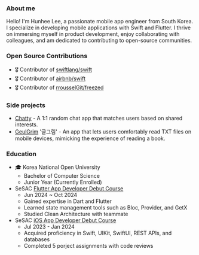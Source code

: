### About me
Hello! I'm Hunhee Lee, a passionate mobile app engineer from South Korea. I specialize in developing mobile applications with Swift and Flutter. I thrive on immersing myself in product development, enjoy collaborating with colleagues, and am dedicated to contributing to open-source communities.

### Open Source Contributions
- 🎖 Contributor of [swiftlang/swift](https://github.com/swiftlang/swift/pulls?q=author%3Ahunhee98)
- 🎖 Contributor of [airbnb/swift](https://github.com/airbnb/swift/pulls?q=author%3Ahunhee98)
- 🎖 Contributor of [rrousselGit/freezed](https://github.com/rrousselGit/freezed/pulls?q=is%3Apr+author%3Ahunhee98+is%3Aclosed+)

### Side projects
  - [Chatty](https://github.com/chatty-lab/Chatty-iOS-App) - A 1:1 random chat app that matches users based on shared interests.
  - [GeulGrim](https://github.com/hunhee98/GeulGeurim) '글그림' - An app that lets users comfortably read TXT files on mobile devices, mimicking the experience of reading a book.

### Education
- 🎓 Korea National Open University
  - Bachelor of Computer Science
  - Junior Year (Currently Enrolled)
- SeSAC [Flutter App Developer Debut Course](https://sesac.seoul.kr/course/active/detail.do?courseActiveSeq=1678&srchCategoryTypeCd=&courseMasterSeq=253&currentMenuId=900002011)
  - Jun 2024 ~ Oct 2024
  - Gained expertise in Dart and Flutter
  - Learned state management tools such as Bloc, Provider, and GetX
  - Studied Clean Architecture with teammate
- SeSAC [iOS App Developer Debut Course](https://sesac.seoul.kr/course/active/detail.do?courseActiveSeq=1570&srchCategoryTypeCd=&courseMasterSeq=261&currentMenuId=900002001)
  - Jul 2023 - Jan 2024
  - Acquired proficiency in Swift, UIKit, SwiftUI, REST APIs, and databases
  - Completed 5 porject assignments with code reviews

